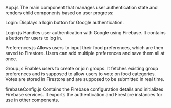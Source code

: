 App.js
The main component that manages user authentication state and renders child components based on user progress:

Login: Displays a login button for Google authentication.

Login.js
Handles user authentication with Google using Firebase. It contains a button for users to log in.

Preferences.js
Allows users to input their food preferences, which are then saved to Firestore. Users can add multiple preferences and save them all at once.

Group.js
Enables users to create or join groups. It fetches existing group preferences and is supposed to allow users to vote on food categories. Votes are stored in Firestore and are supposed to be submitted in real time.

firebaseConfig.js
Contains the Firebase configuration details and initializes Firebase services. It exports the authentication and Firestore instances for use in other components.

